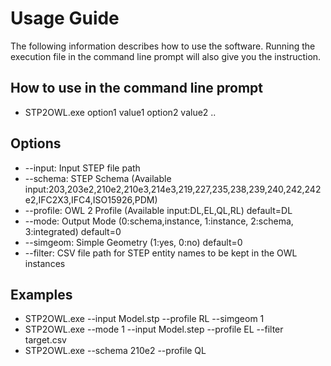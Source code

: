 # Usage Guide
The following information describes how to use the software. Running the execution file in the command line prompt will also give you the instruction.

## How to use in the command line prompt
- STP2OWL.exe option1 value1 option2 value2 ..

## Options
- --input: Input STEP file path
- --schema: STEP Schema (Available input:203,203e2,210e2,210e3,214e3,219,227,235,238,239,240,242,242e2,IFC2X3,IFC4,ISO15926,PDM)
- --profile: OWL 2 Profile (Available input:DL,EL,QL,RL) default=DL
- --mode: Output Mode (0:schema,instance, 1:instance, 2:schema, 3:integrated) default=0
- --simgeom: Simple Geometry (1:yes, 0:no) default=0
- --filter: CSV file path for STEP entity names to be kept in the OWL instances

## Examples
- STP2OWL.exe --input Model.stp --profile RL --simgeom 1
- STP2OWL.exe --mode 1 --input Model.step --profile EL --filter target.csv
- STP2OWL.exe --schema 210e2 --profile QL
